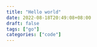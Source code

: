 ```yaml
---
title: "Hello world"
date: 2022-08-18T20:49:08+08:00
draft: false
tags: ["go"]
categories: ["code"]
---
```


